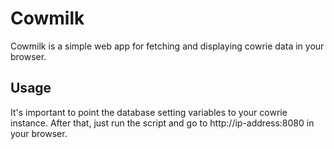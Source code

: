 # Cowmilk
Cowmilk is a simple web app for fetching and displaying cowrie data in your browser.

## Usage
It's important to point the database setting variables to your cowrie instance. After that, just run the script and go to http://ip-address:8080 in your browser.
